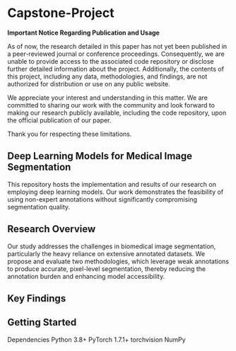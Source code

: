 # Capstone-Project

**Important Notice Regarding Publication and Usage**

As of now, the research detailed in this paper has not yet been published in a peer-reviewed journal or conference proceedings. Consequently, we are unable to provide access to the associated code repository or disclose further detailed information about the project. Additionally, the contents of this project, including any data, methodologies, and findings, are not authorized for distribution or use on any public website.

We appreciate your interest and understanding in this matter. We are committed to sharing our work with the community and look forward to making our research publicly available, including the code repository, upon the official publication of our paper.

Thank you for respecting these limitations.


## Deep Learning Models for Medical Image Segmentation

This repository hosts the implementation and results of our research on employing deep learning models. Our work demonstrates the feasibility of using non-expert annotations without significantly compromising segmentation quality.

## Research Overview

Our study addresses the challenges in biomedical image segmentation, particularly the heavy reliance on extensive annotated datasets. We propose and evaluate two methodologies, which leverage weak annotations to produce accurate, pixel-level segmentation, thereby reducing the annotation burden and enhancing model accessibility.

## Key Findings


## Getting Started

Dependencies
Python 3.8+
PyTorch 1.7.1+
torchvision
NumPy



